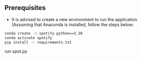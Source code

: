 ## Prerequisites 
- It is advised to create a new environment to run the application (Assuming that Anaconda is installed, follow the steps below: 
```bash
conda create -n spotify python==3.10
conda activate spotify
pip install -r requirements.txt 
```  
run spot.py